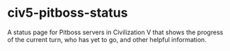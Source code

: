 # civ5-pitboss-status
A status page for Pitboss servers in Civilization V that shows the progress of the current turn, who has yet to go, and other helpful information.
